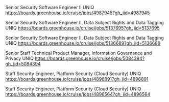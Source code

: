 Senior Security Software Engineer II UNIQ https://boards.greenhouse.io/cruise/jobs/4987945?gh_jid=4987945

Senior Security Software Engineer II, Data Subject Rights and Data Tagging UNIQ https://boards.greenhouse.io/cruise/jobs/5137695?gh_jid=5137695

Senior Security Software Engineer II, Data Subject Rights and Data Tagging UNIQ https://boards.greenhouse.io/cruise/jobs/5136689?gh_jid=5136689

Senior Staff Technical Product Manager, Information Governance and Privacy UNIQ https://boards.greenhouse.io/cruise/jobs/5084394?gh_jid=5084394

 Staff Security Engineer, Platform Security (Cloud Security) UNIQ https://boards.greenhouse.io/cruise/jobs/4896891?gh_jid=4896891

Staff Security Engineer, Platform Security (Cloud Security) UNIQ https://boards.greenhouse.io/cruise/jobs/4896564?gh_jid=4896564

